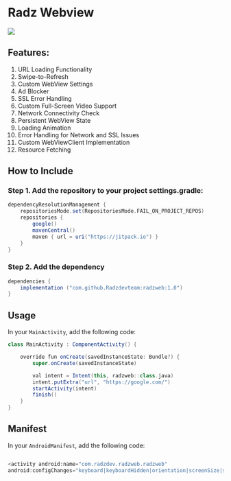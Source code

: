 # Radz Webview
[![](https://jitpack.io/v/Radzdevteam/radzweb.svg)](https://jitpack.io/#Radzdevteam/radzweb)

## Features:
1. URL Loading Functionality
2. Swipe-to-Refresh
3. Custom WebView Settings
4. Ad Blocker
5. SSL Error Handling
6. Custom Full-Screen Video Support
7. Network Connectivity Check
8. Persistent WebView State
9. Loading Animation
10. Error Handling for Network and SSL Issues
11. Custom WebViewClient Implementation
12. Resource Fetching

## How to Include
### Step 1. Add the repository to your project settings.gradle:
```groovy
dependencyResolutionManagement {
    repositoriesMode.set(RepositoriesMode.FAIL_ON_PROJECT_REPOS)
    repositories {
        google()
        mavenCentral()
        maven { url = uri("https://jitpack.io") }
    }
}
   ```

### Step 2. Add the dependency
```groovy
dependencies {
    implementation ("com.github.Radzdevteam:radzweb:1.0")
}

   ```

## Usage

In your `MainActivity`, add the following code:
```groovy
class MainActivity : ComponentActivity() {

    override fun onCreate(savedInstanceState: Bundle?) {
        super.onCreate(savedInstanceState)

        val intent = Intent(this, radzweb::class.java)
        intent.putExtra("url", "https://google.com/")
        startActivity(intent)
        finish()
    }
}

   ```


## Manifest
In your `AndroidManifest`, add the following code:

```groovy

<activity android:name="com.radzdev.radzweb.radzweb"
android:configChanges="keyboard|keyboardHidden|orientation|screenSize|screenLayout|smallestScreenSize|uiMode"/>

   ```
